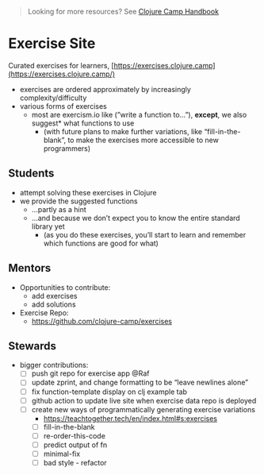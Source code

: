 > Looking for more resources? See [Clojure Camp Handbook](handbook.md)

# Exercise Site

Curated exercises for learners, [https://exercises.clojure.camp](https://exercises.clojure.camp/)

- exercises are ordered approximately by increasingly complexity/difficulty
- various forms of exercises
  - most are exercism.io like (”write a function to…”), **except**, we also suggest\* what functions to use
    - (with future plans to make further variations, like “fill-in-the-blank”, to make the exercises more accessible to new programmers)

## Students

- attempt solving these exercises in Clojure
- we provide the suggested functions
  - …partly as a hint
  - …and because we don’t expect you to know the entire standard library yet
    - (as you do these exercises, you’ll start to learn and remember which functions are good for what)

## Mentors

- Opportunities to contribute:
  - add exercises
  - add solutions
- Exercise Repo:
  - https://github.com/clojure-camp/exercises

## Stewards

- bigger contributions:
  - [ ] push git repo for exercise app @Raf
  - [ ] update zprint, and change formatting to be “leave newlines alone”
  - [ ] fix function-template display on clj example tab
  - [ ] github action to update live site when exercise data repo is deployed
  - [ ] create new ways of programmatically generating exercise variations
    - https://teachtogether.tech/en/index.html#s:exercises
    - [ ] fill-in-the-blank
    - [ ] re-order-this-code
    - [ ] predict output of fn
    - [ ] minimal-fix
    - [ ] bad style - refactor
